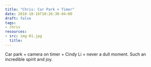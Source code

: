 ```yaml
---
title: "Chris: Car Park + Timer"
date: 2018-10-16T10:26:30-04:00
draft: false
tags:
- chris
resources:
- src: img-01.jpg
  title:
---
```


Car park + camera on timer + Cindy Li = never a dull moment. Such an incredible spirit and joy.
